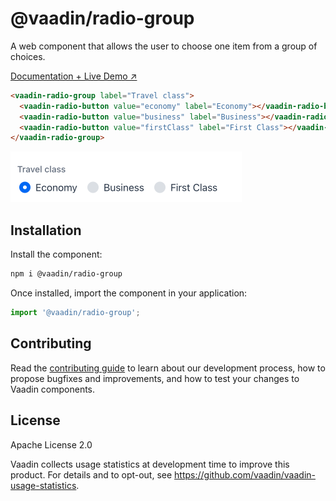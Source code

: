 # @vaadin/radio-group

A web component that allows the user to choose one item from a group of choices.

[Documentation + Live Demo ↗](https://vaadin.com/docs/latest/components/radio-button)

```html
<vaadin-radio-group label="Travel class">
  <vaadin-radio-button value="economy" label="Economy"></vaadin-radio-button>
  <vaadin-radio-button value="business" label="Business"></vaadin-radio-button>
  <vaadin-radio-button value="firstClass" label="First Class"></vaadin-radio-button>
</vaadin-radio-group>
```

[<img src="https://raw.githubusercontent.com/vaadin/web-components/main/packages/radio-group/screenshot.png" width="370" alt="Screenshot of vaadin-radio-group">](https://vaadin.com/docs/latest/components/radio-button)

## Installation

Install the component:

```sh
npm i @vaadin/radio-group
```

Once installed, import the component in your application:

```js
import '@vaadin/radio-group';
```

## Contributing

Read the [contributing guide](https://vaadin.com/docs/latest/contributing) to learn about our development process, how to propose bugfixes and improvements, and how to test your changes to Vaadin components.

## License

Apache License 2.0

Vaadin collects usage statistics at development time to improve this product.
For details and to opt-out, see https://github.com/vaadin/vaadin-usage-statistics.
